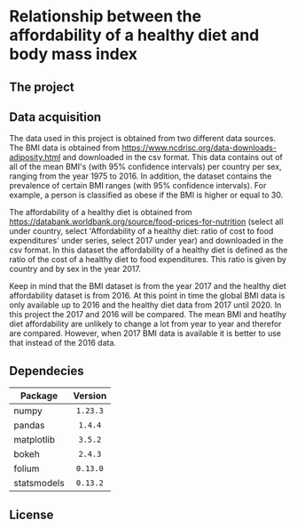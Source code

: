 # Relationship between the affordability of a healthy diet and body mass index

## The project


## Data acquisition

The data used in this project is obtained from two different data sources. The BMI data is obtained from https://www.ncdrisc.org/data-downloads-adiposity.html and downloaded in the csv format. This data contains out of all of the mean BMI's (with 95% confidence intervals) per country per sex, ranging from the year 1975 to 2016. In addition, the dataset contains the prevalence of certain BMI ranges (with 95% confidence intervals). For example, a person is classified as obese if the BMI is higher or equal to 30.

The affordability of a healthy diet is obtained from https://databank.worldbank.org/source/food-prices-for-nutrition (select all under country, select 'Affordability of a healthy diet: ratio of cost to food expenditures' under series, select 2017 under year) and downloaded in the csv format. In this dataset the affordability of a healthy diet is defined as the ratio of the cost of a healthy diet to food expenditures. This ratio is given by country and by sex in the year 2017.

Keep in mind that the BMI dataset is from the year 2017 and the healthy diet affordability dataset is from 2016. At this point in time the global BMI data is only available up to 2016 and the healthy diet data from 2017 until 2020. In this project the 2017 and 2016 will be compared. The mean BMI and heatlhy diet affordability are unlikely to change a lot from year to year and therefor are compared. However, when 2017 BMI data is available it is better to use that instead of the 2016 data.


## Dependecies
| Package          | Version  |
| -----------------| :------: |
| numpy            | `1.23.3` |
| pandas           | `1.4.4`  |
| matplotlib       | `3.5.2`  |
| bokeh            | `2.4.3`  |
| folium           | `0.13.0` |
| statsmodels      | `0.13.2` |


## License


